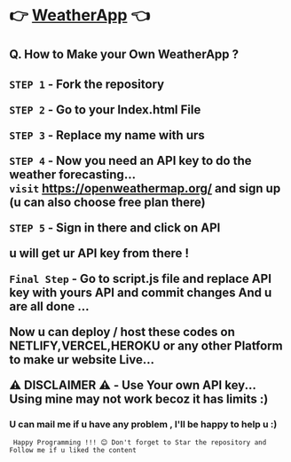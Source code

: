# 👉 [WeatherApp](https://mausam-batao.netlify.app/) 👈

<h2>
Q. How to Make your Own WeatherApp ? </h2>

<h2> 


`STEP 1` - Fork the repository <br> 

`STEP 2` - Go to your Index.html File <br>

`STEP 3` - Replace my name with urs<br>

`STEP 4` - Now you need an API key to do the weather forecasting...<br> `visit` https://openweathermap.org/ and sign up (u can also choose free plan there)<br>

`STEP 5` - Sign in there and click on API

u will get ur API key from there !

`Final Step` - Go to script.js file and replace API key with yours API and commit changes
And u are all done ...

Now u can deploy / host these codes on NETLIFY,VERCEL,HEROKU or any other Platform to make ur website Live...

⚠️ DISCLAIMER ⚠️ - Use Your own API key... Using mine may not work becoz it has limits :)

<h3> U can mail me if u have any problem , I'll be happy to help u :)</h3>


     Happy Programming !!! 😊 Don't forget to Star the repository and Follow me if u liked the content 

